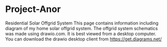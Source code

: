 # Project-Anor
Residential Solar Offgrid System
This page contains information including diagram of my home solar offgrid system.
The offgrid system schematics was made using drawio.com. It is best viewed from a desktop computer. You can download the drawio desktop client from https://get.diagrams.net/
